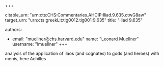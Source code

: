 +++


citable_urn: "urn:cts:CHS:Commentaries.AHCIP:Iliad.9.635.ctwG8aw"
target_urn: "urn:cts:greekLit:tlg0012.tlg001:9.635"
title: "Iliad 9.635"

authors:
- email: "muellner@chs.harvard.edu"
  name: "Leonard Muellner"
  username: "lmuellner"
+++

<p>analysis of the application of ilaos (and cognates) to gods (and heroes) with mēnis, here Achilles</p>